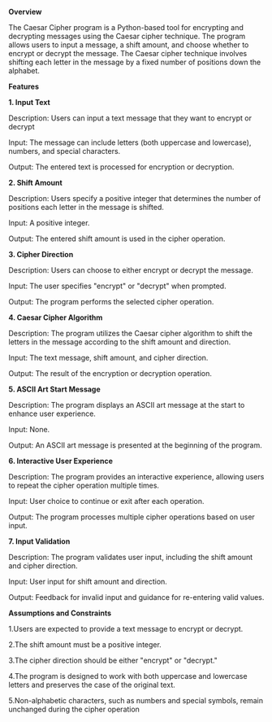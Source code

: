******Overview******

The Caesar Cipher program is a Python-based tool for encrypting and decrypting messages using the Caesar cipher technique. The program allows users to input a message, a shift amount, and choose whether to encrypt or decrypt the message. The Caesar cipher technique involves shifting each letter in the message by a fixed number of positions down the alphabet.

**Features**

**1. Input Text**

Description: Users can input a text message that they want to encrypt or decrypt

Input: The message can include letters (both uppercase and lowercase), numbers, and special characters.

Output: The entered text is processed for encryption or decryption.

**2. Shift Amount**

Description: Users specify a positive integer that determines the number of positions each letter in the message is shifted.

Input: A positive integer.

Output: The entered shift amount is used in the cipher operation.

**3. Cipher Direction**

Description: Users can choose to either encrypt or decrypt the message.

Input: The user specifies "encrypt" or "decrypt" when prompted.

Output: The program performs the selected cipher operation.

**4. Caesar Cipher Algorithm**

Description: The program utilizes the Caesar cipher algorithm to shift the letters in the message according to the shift amount and direction.

Input: The text message, shift amount, and cipher direction.

Output: The result of the encryption or decryption operation.

**5. ASCII Art Start Message**

Description: The program displays an ASCII art message at the start to enhance user experience.

Input: None.

Output: An ASCII art message is presented at the beginning of the program.

**6. Interactive User Experience**

Description: The program provides an interactive experience, allowing users to repeat the cipher operation multiple times.

Input: User choice to continue or exit after each operation.

Output: The program processes multiple cipher operations based on user input.

**7. Input Validation**

Description: The program validates user input, including the shift amount and cipher direction.

Input: User input for shift amount and direction.

Output: Feedback for invalid input and guidance for re-entering valid values.

**Assumptions and Constraints**

1.Users are expected to provide a text message to encrypt or decrypt.

2.The shift amount must be a positive integer.

3.The cipher direction should be either "encrypt" or "decrypt."

4.The program is designed to work with both uppercase and lowercase letters and preserves the case of the original text.

5.Non-alphabetic characters, such as numbers and special symbols, remain unchanged during the cipher operation
